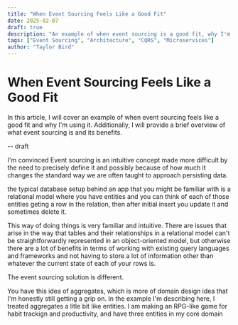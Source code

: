 ```yaml
---
title: "When Event Sourcing Feels Like a Good Fit"
date: 2025-02-07
draft: true
description: "An example of when event sourcing is a good fit, why I'm using it, and a brief overview of what it is."
tags: ["Event Sourcing", "Architecture", "CQRS", "Microservices"]
author: "Taylor Bird"
---
```


# When Event Sourcing Feels Like a Good Fit

In this article, I will cover an example of when event sourcing feels like a good fit and why I'm using it. Additionally, I will provide a brief overview of what event sourcing is and its benefits.

-- draft

I'm convinced Event sourcing is an intuitive concept made more difficult by the need to precisely define it and possibly because of how much it changes the standard way we are often taught to approach persisting data. 

the typical database setup behind an app that you might be familiar with is a relational model where you have entities and you can think of each of those entities geting a row in the relation, then after initial insert you update it and sometimes delete it. 

This way of doing things is very familiar and intuitive. There are issues that arise in the way that tables and their relationships in a relational model can't be straightforwardly represented in an object-oriented model, but otherwise there are a lot of benefits in terms of working with existing query languages and frameworks and not having to store a lot of information other than whatever the current state of each of your rows is. 

The event sourcing solution is different. 

You have this idea of aggregates, which is more of domain design idea that I'm honestly still getting a grip on. In the example I'm describing here, I treated aggregates a litle bit like entities. I am making an RPG-like game for habit trackign and productivity, and have three entities in my core domain
